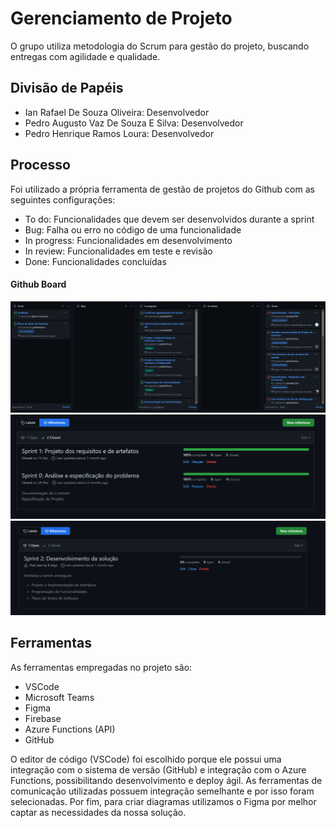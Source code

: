 # Gerenciamento de Projeto

O grupo utiliza metodologia do Scrum para gestão do projeto, buscando entregas com agilidade e qualidade.

## Divisão de Papéis

- Ian Rafael De Souza Oliveira: Desenvolvedor
- Pedro Augusto Vaz De Souza E Silva: Desenvolvedor
- Pedro Henrique Ramos Loura: Desenvolvedor

## Processo

Foi utilizado a própria ferramenta de gestão de projetos do Github com as seguintes configurações:
- To do: Funcionalidades que devem ser desenvolvidos durante a sprint
- Bug: Falha ou erro no código de uma funcionalidade
- In progress: Funcionalidades em desenvolvimento
- In review: Funcionalidades em teste e revisão
- Done: Funcionalidades concluídas

#### Github Board
![Github Kanban](img/Board.png)
![Sprint](img/Sprint.png)
![Sprint](img/Sprint2.png)
## Ferramentas

As ferramentas empregadas no projeto são:

- VSCode
- Microsoft Teams
- Figma
- Firebase
- Azure Functions (API)
- GitHub

O editor de código (VSCode) foi escolhido porque ele possui uma integração com o
sistema de versão (GitHub) e integração com o Azure Functions, possibilitando desenvolvimento e deploy ágil. As ferramentas de comunicação utilizadas possuem
integração semelhante e por isso foram selecionadas. Por fim, para criar diagramas utilizamos o Figma por melhor captar as necessidades da nossa solução.
